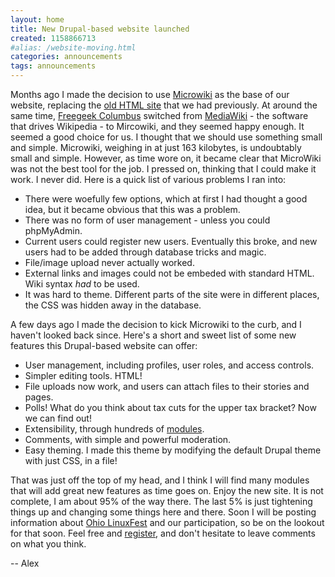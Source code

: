 ```yaml
---
layout: home
title: New Drupal-based website launched
created: 1158866713
#alias: /website-moving.html
categories: announcements
tags: announcements
---
```

Months ago I made the decision to use [Microwiki](/microwiki) as the base of our website, replacing the [old HTML site](/old_site/) that we had previously. At around the same time, [Freegeek Columbus](http://freegeekcolumbus.org/) switched from [MediaWiki](http://www.mediawiki.org) - the software that drives Wikipedia - to Mircowiki, and they seemed happy enough. It seemed a good choice for us. I thought that we should use something small and simple. Microwiki, weighing in at just 163 kilobytes, is undoubtably small and simple. However, as time wore on, it became clear that MicroWiki was not the best tool for the job. I pressed on, thinking that I could make it work. I never did. Here is a quick list of various problems I ran into:

*   There were woefully few options, which at first I had thought a good idea, but it became obvious that this was a problem.
*   There was no form of user management - unless you could phpMyAdmin.
*   Current users could register new users. Eventually this broke, and new users had to be added through database tricks and magic.
*   File/image upload never actually worked.
*   External links and images could not be embeded with standard HTML. Wiki syntax _had_ to be used.
*   It was hard to theme. Different parts of the site were in different places, the CSS was hidden away in the database.

A few days ago I made the decision to kick Microwiki to the curb, and I haven't looked back since. Here's a short and sweet list of some new features this Drupal-based website can offer:

*   User management, including profiles, user roles, and access controls.
*   Simpler editing tools. HTML!
*   File uploads now work, and users can attach files to their stories and pages.
*   Polls! What do you think about tax cuts for the upper tax bracket? Now we can find out!
*   Extensibility, through hundreds of [modules](http://drupal.org/project/Modules).
*   Comments, with simple and powerful moderation.
*   Easy theming. I made this theme by modifying the default Drupal theme with just CSS, in a file!

That was just off the top of my head, and I think I will find many modules that will add great new features as time goes on. Enjoy the new site. It is not complete, I am about 95% of the way there. The last 5% is just tightening things up and changing some things here and there. Soon I will be posting information about [Ohio LinuxFest](http://www.ohiolinux.org) and our participation, so be on the lookout for that soon. Feel free and [register](http://opensource.cse.ohio-state.edu/?q=user/register), and don't hesitate to leave comments on what you think.

-- Alex
